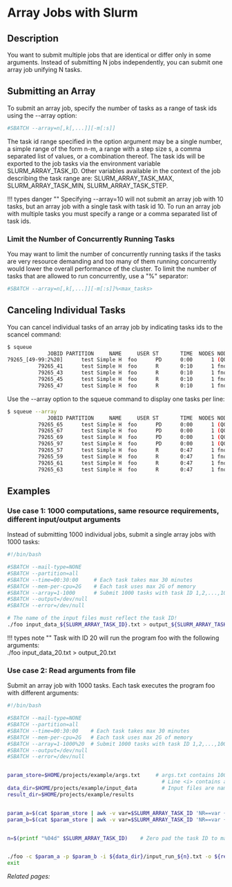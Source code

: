 # Array Jobs with Slurm

## Description

You want to submit multiple jobs that are identical or differ only in some arguments. Instead of submitting N jobs independently, you can submit one array job unifying N tasks.


## Submitting an Array 

To submit an array job, specify the number of tasks as a range of task ids using the --array option:

```Bash
#SBATCH --array=n[,k[,...]][-m[:s]]
```

The task id range specified in the option argument may be a single number, a simple range of the form n-m, a range with a step size s, a comma separated list of values, or a combination thereof. The task ids will be exported to the job tasks via the environment variable SLURM_ARRAY_TASK_ID. Other variables available in the context of the job describing the task range are: SLURM_ARRAY_TASK_MAX, SLURM_ARRAY_TASK_MIN, SLURM_ARRAY_TASK_STEP.

!!! types danger ""
    Specifying --array=10 will not submit an array job with 10 tasks, but an array job with a single task with task id 10. To run an array job with multiple tasks you must specify a range or a comma separated list of task ids.

### Limit the Number of Concurrently Running Tasks

You may want to limit the number of concurrently running tasks if the tasks are very resource demanding and too many of them running concurrently would lower the overall performance of the cluster. To limit the number of tasks that are allowed to run concurrently, use a "%" separator:

```Bash
#SBATCH --array=n[,k[,...]][-m[:s]]%<max_tasks>
```

## Canceling Individual Tasks

You can cancel individual tasks of an array job by indicating tasks ids to the scancel command:

```Bash
$ squeue
             JOBID PARTITION     NAME     USER ST       TIME  NODES NODELIST(REASON)
79265_[49-99:2%20]      test Simple H  foo 		PD      0:00      1 (QOSMaxCpuPerUserLimit)
          79265_41      test Simple H  foo  	R       0:10      1 fnode03
          79265_43      test Simple H  foo  	R       0:10      1 fnode03
          79265_45      test Simple H  foo  	R       0:10      1 fnode03
          79265_47      test Simple H  foo  	R       0:10      1 fnode03
```

Use the --array option to the squeue command to display one tasks per line:

```Bash
$ squeue --array
             JOBID PARTITION     NAME     USER ST       TIME  NODES NODELIST(REASON)
          79265_65      test Simple H  foo		PD      0:00      1 (QOSMaxCpuPerUserLimit)
          79265_67      test Simple H  foo		PD      0:00      1 (QOSMaxCpuPerUserLimit)
          79265_69      test Simple H  foo		PD      0:00      1 (QOSMaxCpuPerUserLimit)
          79265_97      test Simple H  foo		PD      0:00      1 (QOSMaxCpuPerUserLimit)
          79265_57      test Simple H  foo		R       0:47      1 fnode03
          79265_59      test Simple H  foo  	R       0:47      1 fnode03
          79265_61      test Simple H  foo  	R       0:47      1 fnode03
          79265_63      test Simple H  foo  	R       0:47      1 fnode03
```

## Examples

### Use case 1: 1000 computations, same resource requirements, different input/output arguments

Instead of submitting 1000 individual jobs, submit a single array jobs with 1000 tasks:

```Bash
#!/bin/bash

#SBATCH --mail-type=NONE
#SBATCH --partition=all
#SBATCH --time=00:30:00    	# Each task takes max 30 minutes
#SBATCH --mem-per-cpu=2G   	# Each task uses max 2G of memory
#SBATCH --array=1-1000  	# Submit 1000 tasks with task ID 1,2,...,1000.
#SBATCH --output=/dev/null
#SBATCH --error=/dev/null

# The name of the input files must reflect the task ID!
./foo input_data_${SLURM_ARRAY_TASK_ID}.txt > output_${SLURM_ARRAY_TASK_ID}.txt
```

!!! types note ""
    Task with ID 20 will run the program foo with the following arguments:  
    ./foo input_data_20.txt > output_20.txt

### Use case 2: Read arguments from file

Submit an array job with 1000 tasks. Each task executes the program foo with different arguments:

```Bash
#!/bin/bash

#SBATCH --mail-type=NONE
#SBATCH --partition=all
#SBATCH --time=00:30:00    # Each task takes max 30 minutes
#SBATCH --mem-per-cpu=2G   # Each task uses max 2G of memory
#SBATCH --array=1-1000%20  # Submit 1000 tasks with task ID 1,2,...,1000. Run max 20 tasks concurrently
#SBATCH --output=/dev/null
#SBATCH --error=/dev/null


param_store=$HOME/projects/example/args.txt     # args.txt contains 1000 lines with 2 arguments per line.
                                                  # Line <i> contains arguments for run <i>
data_dir=$HOME/projects/example/input_data        # Input files are named input_run_0001.txt,...input_run_1000.txt
result_dir=$HOME/projects/example/results


param_a=$(cat $param_store | awk -v var=$SLURM_ARRAY_TASK_ID 'NR==var {print $1}')    # Get first argument
param_b=$(cat $param_store | awk -v var=$SLURM_ARRAY_TASK_ID 'NR==var {print $2}')    # Get second argument


n=$(printf "%04d" $SLURM_ARRAY_TASK_ID)    # Zero pad the task ID to match the numbering of the input files


./foo -c $param_a -p $param_b -i ${data_dir}/input_run_${n}.txt -o ${result_dir}/result_run_${n}.txt
exit
```



*_Related  pages:_*



